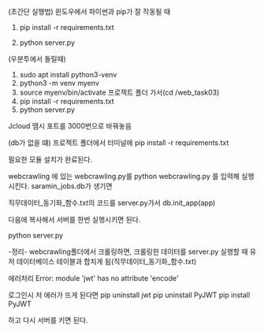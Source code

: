 (초간단 실행법) 
윈도우에서 파이썬과 pip가 잘 작동될 때
1. pip install -r requirements.txt

2. python server.py

(우분투에서 돌릴때)
1. sudo apt install python3-venv
2. python3 -m venv myenv
3. source myenv/bin/activate
프로젝트 폴더 가서(cd /web_task03)
4. pip install -r requirements.txt
5. python server.py

Jcloud 땜시 포트를 3000번으로 바꿔놓음


(db가 없을 떄)
프로젝트 폴더에서 터미널에 
pip install -r requirements.txt

필요한 모듈 설치가 완료된다.


webcrawling 에 있는
webcrawling.py를 python webcrawling.py
를 입력해 실행시킨다.
saramin_jobs.db가 생기면


직무데이터_동기화_함수.txt의 코드를 server.py가서
db.init_app(app)

다음에 복사해서 서버를 한번 실행시키면 된다.

python server.py



-정리-
webcrawling폴더에서 크롤링하면, 크롤링한 데이터를
server.py 실행할 때 유저 데이터베이스 테이블과 합치게 됨(직무데이터_동기화_함수.txt)


에러처리
Error: module 'jwt' has no attribute 'encode'

로그인시 저 에러가 뜨게 된다면
pip uninstall jwt
pip uninstall PyJWT
pip install PyJWT

하고 다시 서버를 키면 된다.